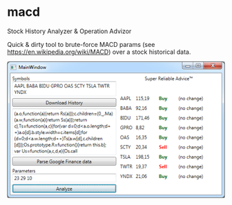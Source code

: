 # macd
Stock History Analyzer &amp; Operation Advizor

Quick & dirty tool to brute-force MACD params (see https://en.wikipedia.org/wiki/MACD) over a stock historical data.

![Screenshot](screenshot.png?raw=true)

